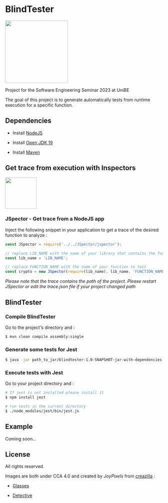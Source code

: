 # BlindTester

<img 
    src="https://creazilla-store.fra1.digitaloceanspaces.com/emojis/46374/sunglasses-emoji-clipart-md.png" 
    width="200" 
    height="200"
    align="center">

Project for the Software Engineering Seminar 2023 at UniBE

The goal of this project is to generate automatically tests from runtime execution for a specific function.

## Dependencies

- Install [NodeJS](https://nodejs.org/)

- Install [Open JDK 19](https://jdk.java.net/19/)

- Install [Maven](https://maven.apache.org/)

## Get trace from execution with Inspectors

<img 
    src="https://creazilla-store.fra1.digitaloceanspaces.com/emojis/48141/detective-emoji-clipart-md.png" 
    width="100" 
    height="100"
    align="center">


### JSpector - Get trace from a NodeJS app 

Inject the following snippet in your application to get a trace of the desired function to analyze :

``` javascript
const JSpector = require('../../JSpector/jspector');

// replace LIB_NAME with the name of your library that contains the function to test
const lib_name = 'LIB_NAME';

// replace FUNCTION_NAME with the name of your function to test
const crypto = new JSpector(require(lib_name), lib_name, 'FUNCTION_NAME', __filename, 'SSE23-crypto').get_library();
```

*Please note that the trace contains the path of the project. Please restart JSpector or edit the trace.json file if your project changed path*

## BlindTester

### Compile BlindTester

Go to the project's directory and : 

``` sh
$ mvn clean compile assembly:single
```

### Generate some tests for Jest

``` sh
$ java -jar path_to_jar/blindtester-1.0-SNAPSHOT-jar-with-dependencies.jar path_to_trace/trace.json
```

### Execute tests with Jest

Go to your project directory and : 

``` sh
# If jest is not installed please install it
$ npm install jest

# run tests in the current directory
$ ./node_modules/jest/bin/jest.js
```

## Example

Coming soon...

## License

All rights reserved.

Images are both under CCA 4.0 and created by *JoyPixels* from [creazilla](https://creazilla.com) :

- [Glasses](https://creazilla.com/nodes/46374-sunglasses-emoji-clipart)

- [Detective](https://creazilla.com/nodes/48141-detective-emoji-clipart)
